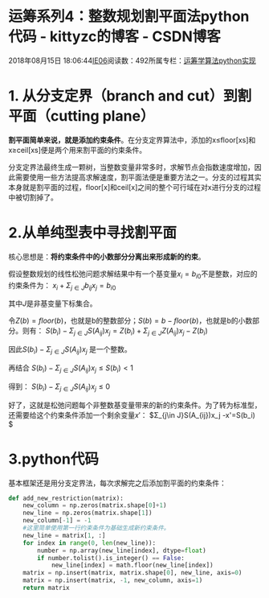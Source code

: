 # 运筹系列4：整数规划割平面法python代码 - kittyzc的博客 - CSDN博客
2018年08月15日 18:06:44[IE06](https://me.csdn.net/kittyzc)阅读数：492所属专栏：[运筹学算法python实现](https://blog.csdn.net/column/details/26511.html)
# 1. 从分支定界（branch and cut）到割平面（cutting plane）

**割平面简单来说，就是添加约束条件**。在分支定界算法中，添加的x≤floor[xs]和x≥ceil[xs]便是两个用来割平面的约束条件。 

分支定界法最终生成一颗树，当整数变量非常多时，求解节点会指数速度增加，因此需要使用一些方法提高求解速度，割平面法便是重要方法之一。分支的过程其实本身就是割平面的过程，floor[x]和ceil[x]之间的整个可行域在对x进行分支的过程中被切割掉了。

# 2.从单纯型表中寻找割平面

核心思想是：**将约束条件中的小数部分分离出来形成新的约束**。 

假设整数规划的线性松弛问题求解结果中有一个基变量$x_i=b_{i0}$不是整数，对应的约束条件为： 
$x_i+\Sigma_{j\in J}b_{ij} x_j= b_{i0}$

其中$J$是非基变量下标集合。 

令$Z(b) = floor(b)$，也就是b的整数部分；$S(b) = b-floor(b)$，也就是b的小数部分。则有： 
$S(b_i) - Σ_{j\in J}S(A_{ij})x_j=Z(b_i)+Σ_{j\in J}Z(A_{ij})x_j-Z(b_i)$

因此$S(b_i) - Σ_{j\in J}S(A_{ij})x_j$ 是一个整数。 

再结合 
$S(b_i) - Σ_{j\in J}S(A_{ij})x_j ≤S(b_i)< 1$

得到： 
$S(b_i) - Σ_{j\in J}S(A_{ij})x_j ≤ 0$

好了，这就是松弛问题每个非整数基变量带来的新的约束条件。为了转为标准型，还需要给这个约束条件添加一个剩余变量$x'$： 
$Σ_{j\in J}S(A_{ij})x_j -x'=S(b_i) $
# 3.python代码

基本框架还是用分支定界法，每次求解完之后添加割平面的约束条件：

```python
def add_new_restriction(matrix):
    new_column = np.zeros(matrix.shape[0]+1)
    new_line = np.zeros(matrix.shape[1])
    new_column[-1] = -1 
    #这里简单使用第一行约束条件为基础生成新约束条件。
    new_line = matrix[1, :] 
    for index in range(0, len(new_line)):
        number = np.array(new_line[index], dtype=float)
        if number.tolist().is_integer() == False:
            new_line[index] = math.floor(new_line[index])
    matrix = np.insert(matrix, matrix.shape[0], new_line, axis=0)
    matrix = np.insert(matrix, -1, new_column, axis=1)
    return matrix
```

